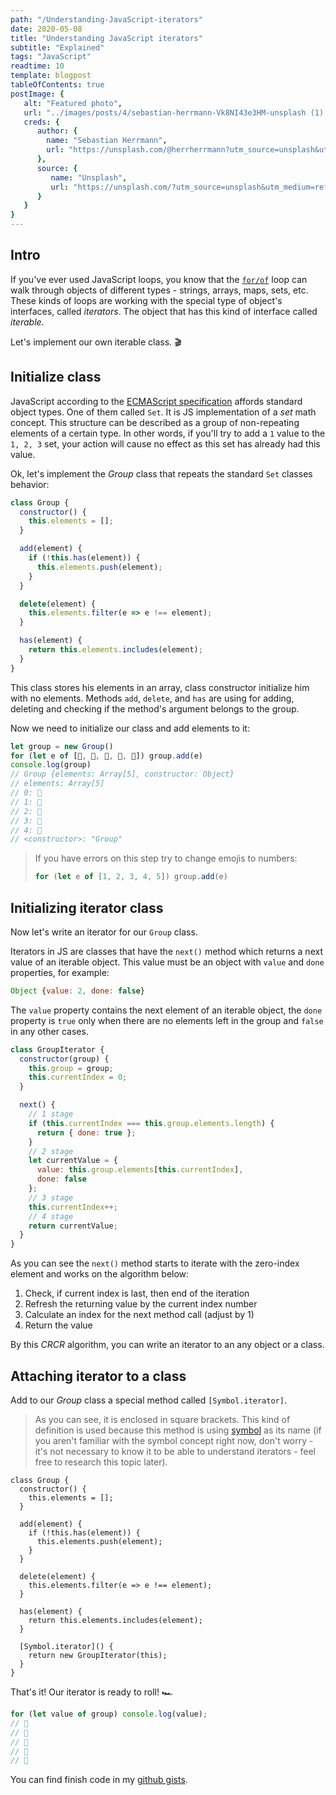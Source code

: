 ```yaml
---
path: "/Understanding-JavaScript-iterators"
date: 2020-05-08
title: "Understanding JavaScript iterators"
subtitle: "Explained"
tags: "JavaScript"
readtime: 10
template: blogpost
tableOfContents: true
postImage: {
   alt: "Featured photo",
   url: "../images/posts/4/sebastian-herrmann-Vk8NI43e3HM-unsplash (1).png",
   creds: {
      author: {
        name: "Sebastian Herrmann",
        url: "https://unsplash.com/@herrherrmann?utm_source=unsplash&utm_medium=referral&utm_content=creditCopyText"
      },
      source: {
         name: "Unsplash",
         url: "https://unsplash.com/?utm_source=unsplash&utm_medium=referral&utm_content=creditCopyText"
      }
   } 
}
---
```


## Intro

If you've ever used JavaScript loops, you know that the [`for/of`](https://developer.mozilla.org/en-US/docs/Web/JavaScript/Reference/Statements/for...of) loop can walk through objects of different types - strings, arrays, maps, sets, etc. These kinds of loops are working with the special type of object's interfaces, called *iterators*. The object that has this kind of interface called *iterable*.

Let's implement our own iterable class. 🎬

## Initialize class

JavaScript according to the [ECMAScript specification](https://en.wikipedia.org/wiki/ECMAScript) affords standard object types. One of them called `Set`. It is JS implementation of a *set* math concept. This structure can be described as a group of non-repeating elements of a certain type. In other words, if you'll try to add a `1` value to the `1, 2, 3` set, your action will cause no effect as this set has already had this value.

Ok, let's implement the *Group* class that repeats the standard `Set` classes behavior:

```js
class Group {
  constructor() {
    this.elements = [];
  }

  add(element) {
    if (!this.has(element)) {
      this.elements.push(element);
    }
  }

  delete(element) {
    this.elements.filter(e => e !== element);
  }

  has(element) {
    return this.elements.includes(element);
  }
}
```

This class stores his elements in an array, class constructor initialize him with no elements. Methods `add`, `delete`, and `has` are using for adding, deleting and checking if the method's argument belongs to the group. 

Now we need to initialize our class and add elements to it:

```js
let group = new Group()
for (let e of [🍕, 🍔, 🥙, 🌭, 🌮]) group.add(e)
console.log(group)
// Group {elements: Array[5], constructor: Object}
// elements: Array[5]
// 0: 🍕
// 1: 🍔
// 2: 🥙
// 3: 🌭
// 4: 🌮
// <constructor>: "Group"
```

> If you have errors on this step try to change emojis to numbers: 
>
> ```js
> for (let e of [1, 2, 3, 4, 5]) group.add(e)
> ```

## Initializing iterator class

Now let's write an iterator for our `Group` class.

Iterators in JS are classes that have the `next()` method which returns a next value of an iterable object. This value must be an object with `value` and `done` properties, for example:

```js
Object {value: 2, done: false}
```

The `value` property contains the next element of an iterable object, the `done` property is `true` only when there are no elements left in the group and `false` in any other cases.

```js
class GroupIterator {
  constructor(group) {
    this.group = group;
    this.currentIndex = 0;
  }

  next() {
    // 1 stage
    if (this.currentIndex === this.group.elements.length) {
      return { done: true };
    }
	// 2 stage
    let currentValue = {
      value: this.group.elements[this.currentIndex],
      done: false
    };
    // 3 stage
    this.currentIndex++;
    // 4 stage
    return currentValue;
  }
}
```

As you can see the `next()` method starts to iterate with the zero-index element and works on the algorithm below:

1. Check, if current index is last, then end of the iteration
2. Refresh the returning value by the current index number
3. Calculate an index for the next method call (adjust by 1)
4. Return the value

By this *CRCR* algorithm, you can write an iterator to an any object or a class.

## Attaching iterator to a class

Add to our *Group* class a special method called `[Symbol.iterator]`. 

> As you can see, it is enclosed in square brackets. This kind of definition is used because this method is using [symbol](https://medium.com/beginners-guide-to-mobile-web-development/javascript-introduction-to-symbols-3b0db80b4c51) as its name (if you aren't familiar with the symbol concept right now, don't worry - it's not necessary to know it to be able to understand iterators - feel free to research this topic later).

```js{20-22}
class Group {
  constructor() {
    this.elements = [];
  }

  add(element) {
    if (!this.has(element)) {
      this.elements.push(element);
    }
  }

  delete(element) {
    this.elements.filter(e => e !== element);
  }

  has(element) {
    return this.elements.includes(element);
  }

  [Symbol.iterator]() {
    return new GroupIterator(this);
  }
}
```

That's it! Our iterator is ready to roll! 🏎️

```js
for (let value of group) console.log(value);
// 🍕
// 🍔
// 🥙
// 🌭
// 🌮
```

You can find finish code in my [github gists](https://gist.github.com/semaphore8/8bea92d9ac29384555990c569005670b).
